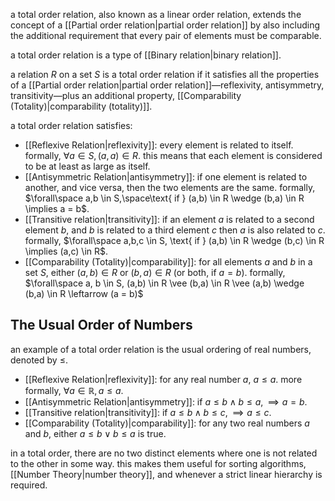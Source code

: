 a total order relation, also known as a linear order relation, extends the concept of a [[Partial order relation|partial order relation]] by also including the additional requirement that every pair of elements must be comparable.

a total order relation is a type of [[Binary relation|binary relation]].

a relation $R$ on a set $S$ is a total order relation if it satisfies all the properties of a [[Partial order relation|partial order relation]]—reflexivity, antisymmetry, transitivity—plus an additional property, [[Comparability (Totality)|comparability (totality)]].

a total order relation satisfies:
- [[Reflexive Relation|reflexivity]]: every element is related to itself. formally, $\forall a \in S, (a,a) \in R$. this means that each element is considered to be at least as large as itself.
- [[Antisymmetric Relation|antisymmetry]]: if one element is related to another, and vice versa, then the two elements are the same. formally, $\forall\space a,b \in S,\space\text{ if } (a,b) \in R \wedge (b,a) \in R \implies a = b$.
- [[Transitive relation|transitivity]]: if an element $a$ is related to a second element $b$, and $b$ is related to a third element $c$ then $a$ is also related to $c$. formally, $\forall\space a,b,c \in S, \text{ if } (a,b) \in R \wedge (b,c) \in R \implies (a,c) \in R$.
- [[Comparability (Totality)|comparability]]: for all elements $a$ and $b$ in a set $S$, either $(a,b) \in R$ or $(b,a) \in R$ (or both, if $a=b$). formally, $\forall\space a, b \in S, (a,b) \in R \vee (b,a) \in R \vee (a,b) \wedge (b,a) \in R \leftarrow (a = b)$

## The Usual Order of Numbers

an example of a total order relation is the usual ordering of real numbers, denoted by $\leq$.

- [[Reflexive Relation|reflexivity]]: for any real number $a$, $a\leq a$. more formally, $\forall a \in\mathbb{R}, a\leq a$.
- [[Antisymmetric Relation|antisymmetry]]: if $a\leq b \wedge b\leq a, \implies a=b$.
- [[Transitive relation|transitivity]]: if $a\leq b \wedge b\leq c, \implies a\leq c$.
- [[Comparability (Totality)|comparability]]: for any two real numbers $a$ and $b$, either $a\leq b\vee b\leq a$ is true.

in a total order, there are no two distinct elements where one is not related to the other in some way. this makes them useful for sorting algorithms, [[Number Theory|number theory]], and whenever a strict linear hierarchy is required.